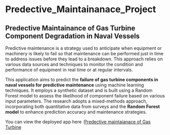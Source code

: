 # Predective_Maintainanace_Project
## Predective Maintainance of Gas Turbine Component Degradation in Naval Vessels
Predictive maintenance is a strategy used to anticipate when equipment or machinery is likely to fail so that maintenance can be performed just in time to address issues before they lead to a breakdown. This approach relies on various data sources and techniques to monitor the condition and performance of equipment in real time or at regular intervals.

This application aims to predict the <b>failure of gas turbine components in naval vessels for predictive maintenance</b> using machine learning techniques. It employs a synthetic dataset and is built using a Random Forest model to assess the likelihood of component failure based on various input parameters. The research adopts a mixed-methods approach, incorporating both quantitative data from surveys and the <b>Random Forest model</b> to enhance prediction accuracy and maintenance strategies.

You can view the deployed app here :[Predective maintaianace of Gas Turbine](https://predectivemaintainanaceproject-uw4zzsvbqydsh2lgxbc56d.streamlit.app/?embed_options=dark_theme)


